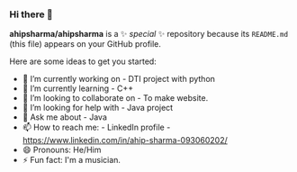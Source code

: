 ### Hi there 👋


**ahipsharma/ahipsharma** is a ✨ _special_ ✨ repository because its `README.md` (this file) appears on your GitHub profile.

Here are some ideas to get you started:

- 🔭 I’m currently working on - DTI project with python
- 🌱 I’m currently learning - C++
- 👯 I’m looking to collaborate on - To make website.
- 🤔 I’m looking for help with - Java project
- 💬 Ask me about - Java
- 📫 How to reach me: - LinkedIn profile - https://www.linkedin.com/in/ahip-sharma-093060202/
- 😄 Pronouns: He/Him
- ⚡ Fun fact: I'm a musician.

